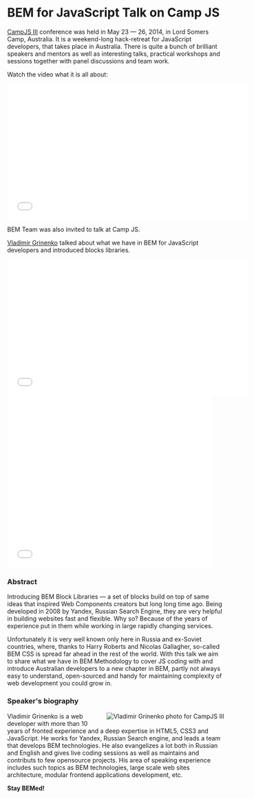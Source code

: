 # BEM for JavaScript Talk on Camp JS

[CampJS III](http://campjs.com/) conference was held in May 23 — 26, 2014, in Lord Somers Camp, Australia. It is a weekend-long hack-retreat for JavaScript developers, that takes place in Australia. There is quite a bunch of brilliant speakers and mentors as well as interesting talks, practical workshops and sessions together with panel discussions and team work.

Watch the video what it is all about:

<iframe width="560" height="315" src="//www.youtube.com/embed/4n3UMWHQE-o" frameborder="0" allowfullscreen></iframe>

BEM Team was also invited to talk at Camp JS.

[Vladimir Grinenko](https://en.bem.info/authors/grinenko-vladimir/) talked about what we have in BEM for JavaScript developers and introduced blocks libraries.

<iframe width="560" height="315" src="//www.youtube.com/embed/2r72EjALq2s" frameborder="0" allowfullscreen></iframe>

<iframe src="//www.slideshare.net/slideshow/embed_code/41646260" width="476" height="400" frameborder="0" marginwidth="0" marginheight="0" scrolling="no"></iframe>

### Abstract

Introducing BEM Block Libraries — a set of blocks build on top of same ideas that inspired Web Components creators but long long time ago. Being developed in 2008 by Yandex, Russian Search Engine, they are very helpful in building websites fast and flexible. Why so? Because of the years of experience put in them while working in large rapidly changing services.

Unfortunately it is very well known only here in Russia and ex-Soviet countries, where, thanks to Harry Roberts and Nicolas Gallagher, so-called BEM CSS is spread far ahead in the rest of the world. With this talk we aim to share what we have in BEM Methodology to cover JS coding with and introduce Australian developers to a new chapter in BEM, partly not always easy to understand, open-sourced and handy for maintaining complexity of web development you could grow in.

### Speaker's biography

<img style="float:right;padding: 0 0 10px 10px" src="https://img-fotki.yandex.ru/get/9805/127846884.248/0_cd7fa_cfde5056_M.jpg" alt="Vladimir Grinenko photo for CampJS III" title="Vladimir Grinenko photo for CampJS III">

Vladimir Grinenko is a web developer with more than 10 years of fronted experience and a deep expertise in HTML5, CSS3 and JavaScript. He works for Yandex, Russian Search engine, and leads a team that develops BEM technologies. He also evangelizes a lot both in Russian and English and gives live coding sessions as well as maintains and contributs to few opensource projects. His area of speaking experience includes such topics as BEM technologies, large scale web sites architecture, modular frontend applications development, etc.

**Stay BEMed!**
